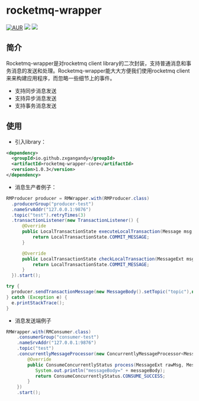 # rocketmq-wrapper

[![AUR](https://img.shields.io/badge/license-Apache%20License%202.0-blue.svg)](https://github.com/zxgangandy/pigeon-rpc/blob/master/LICENSE)
[![](https://img.shields.io/badge/Author-zxgangandy-orange.svg)](https://github.com/zxgangandy/pigeon-rpc)
[![](https://img.shields.io/badge/version-1.0.3-brightgreen.svg)](https://github.com/zxgangandy/pigeon-rpc)

## 简介
Rocketmq-wrapper是对rocketmq client library的二次封装，支持普通消息和事务消息的发送和处理。Rocketmq-wrapper能大大方便我们使用rocketmq client来来构建应用程序，而忽略一些细节上的事件。

- 支持同步消息发送
- 支持异步消息发送
- 支持事务消息发送

## 使用
  - 引入library：
  
  ``` xml
  <dependency>
    <groupId>io.github.zxgangandy</groupId>
    <artifactId>rocketmq-wrapper-core</artifactId>
    <version>1.0.3</version>
  </dependency>
  ```
     
  - 消息生产者例子：
  
  ``` java
  RMProducer producer = RMWrapper.with(RMProducer.class)
    .producerGroup("producer-test")
    .nameSrvAddr("127.0.0.1:9876")
    .topic("test").retryTimes(3)
    .transactionListener(new TransactionListener() {
        @Override
        public LocalTransactionState executeLocalTransaction(Message msg, Object arg) {
            return LocalTransactionState.COMMIT_MESSAGE;
        }
  
        @Override
        public LocalTransactionState checkLocalTransaction(MessageExt msg) {
            return LocalTransactionState.COMMIT_MESSAGE;
        }
    }).start();
  
  try {
    producer.sendTransactionMessage(new MessageBody().setTopic("topic"),null);
  } catch (Exception e) {
    e.printStackTrace();
  }
  
  ```
  - 消息发送端例子
  
  ``` java
  RMWrapper.with(RMConsumer.class)
      .consumerGroup("consumer-test")
      .nameSrvAddr("127.0.0.1:9876")
      .topic("test")
      .concurrentlyMessageProcessor(new ConcurrentlyMessageProcessor<MessageBody>() {
          @Override
          public ConsumeConcurrentlyStatus process(MessageExt rawMsg, MessageBody messageBody) {
             System.out.println("messageBody=" + messageBody);
             return ConsumeConcurrentlyStatus.CONSUME_SUCCESS;
          }
      })
      .start();
    
  ```
